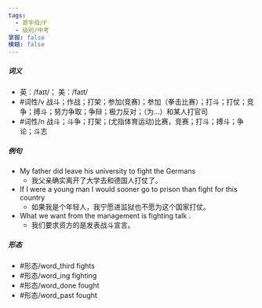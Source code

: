 ```yaml
---
tags:
  - 首字母/F
  - 级别/中考
掌握: false
模糊: false
---
```

##### 词义
- 英：/faɪt/； 美：/faɪt/
- #词性/v  战斗；作战；打架；参加(竞赛)；参加（拳击比赛）；打斗；打仗；竞争；搏斗；努力争取；争辩；极力反对；（为…）和某人打官司
- #词性/n  战斗；斗争；打架；(尤指体育运动)比赛，竞赛；打斗；搏斗；争论；斗志
##### 例句
- My father did leave his university to fight the Germans
	- 我父亲确实离开了大学去和德国人打仗了。
- If I were a young man I would sooner go to prison than fight for this country
	- 如果我是个年轻人，我宁愿进监狱也不愿为这个国家打仗。
- What we want from the management is fighting talk .
	- 我们要求资方的是发表战斗宣言。
##### 形态
- #形态/word_third fights
- #形态/word_ing fighting
- #形态/word_done fought
- #形态/word_past fought
